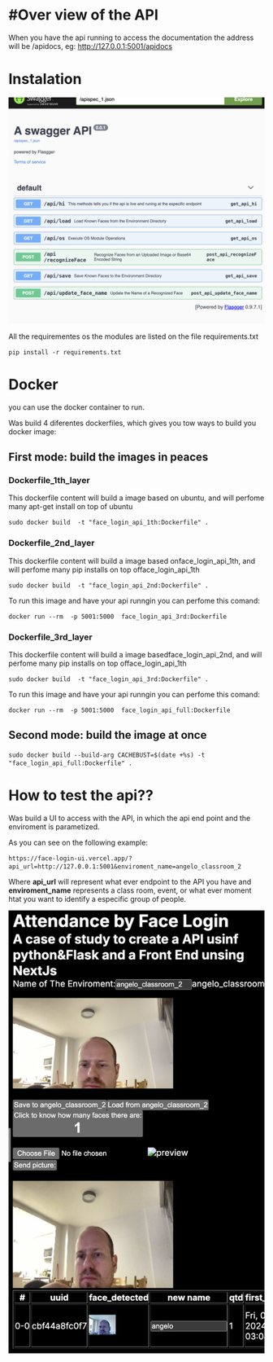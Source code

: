 # #Over view of the API

When you have the api running to access the documentation the address will be /apidocs, eg: http://127.0.0.1:5001/apidocs

# Instalation
![1723172630960](image/README/1723172630960.png)

All the requirementes os the modules are listed on the file requirements.txt

```
pip install -r requirements.txt
```

# Docker

you can use the docker container to run.

Was build 4 diferentes dockerfiles, which gives you tow ways to build you docker image:

## First mode: build the images in peaces

### Dockerfile_1th_layer

This dockerfile content will build a image based on ubuntu, and will perfome many apt-get install on top of ubuntu

```
sudo docker build  -t "face_login_api_1th:Dockerfile" .
```

### Dockerfile_2nd_layer

This dockerfile content will build a image based onface_login_api_1th, and will perfome many pip installs on top offace_login_api_1th

```
sudo docker build  -t "face_login_api_2nd:Dockerfile" .
```

To run this image and have your api runngin you can perfome this comand:

```
docker run --rm  -p 5001:5000  face_login_api_3rd:Dockerfile
```


### Dockerfile_3rd_layer

This dockerfile content will build a image basedface_login_api_2nd, and will perfome many pip installs on top offace_login_api_1th

```
sudo docker build  -t "face_login_api_3rd:Dockerfile" .
```

To run this image and have your api runngin you can perfome this comand:

```
docker run --rm  -p 5001:5000  face_login_api_full:Dockerfile
```

## Second mode: build the image at once

```
sudo docker build --build-arg CACHEBUST=$(date +%s) -t "face_login_api_full:Dockerfile" .
```

# How to test the api??

Was build a UI to access with the API, in which the api end point and the enviroment is parametized.

As you can see on the following example:

```
https://face-login-ui.vercel.app/?api_url=http://127.0.0.1:5001&enviroment_name=angelo_classroom_2
```

Where **api_url** will represent what ever endpoint to the API you have and **enviroment_name** represents a class room, event, or what ever moment htat you want to identify a especific group of people.

![1723172917476](image/README/1723172917476.png)
